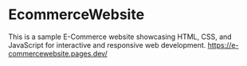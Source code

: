 # EcommerceWebsite
This is a sample E-Commerce website showcasing HTML, CSS, and JavaScript for interactive and responsive web development.
https://e-commercewebsite.pages.dev/

